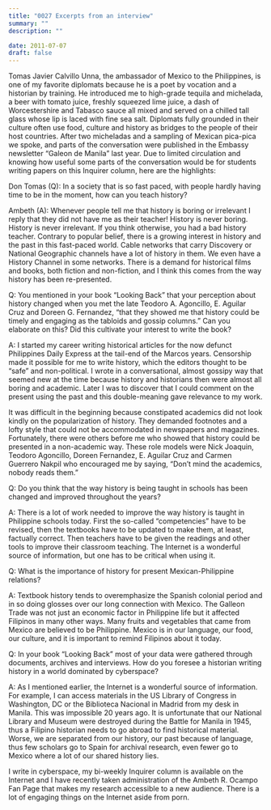 ```yaml
---
title: "0027 Excerpts from an interview"
summary: ""
description: ""

date: 2011-07-07
draft: false
---
```


Tomas Javier Calvillo Unna, the ambassador of Mexico to the Philippines, is one of my favorite diplomats because he is a poet by vocation and a  historian by training. He introduced me to high-grade tequila and michelada, a beer with tomato juice, freshly squeezed lime juice, a dash of Worcestershire and Tabasco sauce all mixed and served on a chilled tall glass whose lip is laced with fine sea salt. Diplomats fully grounded in their culture often use food, culture and history  as bridges to the people of their host countries. After two micheladas  and a sampling of Mexican pica-pica we spoke, and parts of the   conversation were published in the Embassy newsletter “Galeon de Manila” last year. Due to limited circulation and knowing how useful some parts of the conversation would be for students writing papers on this Inquirer column, here are the highlights:

Don Tomas (Q): In a society that is so fast paced, with people hardly having time to be in the moment, how can you teach history?

Ambeth (A): Whenever people tell me that history is boring or irrelevant I reply that they did not have me as their teacher! History is never boring. History is never irrelevant. If you think otherwise, you had a bad history teacher. Contrary to popular belief, there is a growing interest in history and the past in this fast-paced world. Cable networks that carry Discovery or National Geographic channels have a lot of history in them. We even have a History Channel in some networks. There is a demand for historical films and books, both fiction and non-fiction, and I think this comes from the way history has been re-presented.

Q: You mentioned in your book “Looking Back” that your perception about history changed when you met the late Teodoro A. Agoncillo, E. Aguilar Cruz and Doreen G. Fernandez, “that they showed me that history could be timely and engaging as the tabloids and gossip columns.” Can you elaborate on this? Did this cultivate your interest to write the book?

A: I started my career writing historical articles for the now defunct Philippines Daily Express at the tail-end of the Marcos years. Censorship made it possible for me to write history, which the editors thought to be “safe” and non-political. I wrote in a conversational, almost gossipy way that seemed new at the time because history and   historians then were almost all boring and academic. Later I was to discover that I could comment on the present using the past and this double-meaning gave relevance to my work.

It was difficult in the beginning because constipated academics did not look kindly on the popularization of history. They demanded footnotes  and a lofty style that could not be accommodated in newspapers and  magazines. Fortunately, there were others before me who showed that history could be presented in a non-academic way. These role models were Nick Joaquin, Teodoro Agoncillo, Doreen Fernandez, E. Aguilar Cruz and Carmen Guerrero Nakpil who encouraged me by saying, “Don’t mind the academics, nobody reads them.”

Q: Do you think that the way history is being taught in schools has been changed and improved throughout the years?

A: There is a lot of work needed to improve the way history is taught in Philippine schools today. First the so-called “competencies” have to be revised, then the textbooks have to be updated to make them, at least, factually correct. Then teachers have to be given the readings and other tools to improve their classroom teaching. The Internet is a wonderful source of information, but one has to be critical when using it.

Q: What is the importance of history for present Mexican-Philippine relations?

A: Textbook history tends to overemphasize the Spanish colonial period and in so doing glosses over our long connection with Mexico. The  Galleon Trade was not just an economic factor in Philippine life but it affected Filipinos in many other ways. Many fruits and vegetables that came from Mexico are believed to be Philippine. Mexico is in our language, our food, our culture, and it is important to remind Filipinos about it today.

Q: In your book “Looking Back” most of your data were gathered through documents, archives and interviews. How do you foresee a historian  writing history in a world dominated by cyberspace?

A: As I mentioned earlier, the Internet is a wonderful source of  information. For example, I can access materials in the US Library of Congress in Washington, DC or the Biblioteca Nacional in Madrid from my desk in Manila. This was impossible 20 years ago. It is unfortunate that our National Library and Museum were destroyed during the Battle for Manila in 1945, thus a Filipino historian needs to go abroad to find historical material. Worse, we are separated from our history,  our past because of language, thus few scholars go to Spain for archival research, even fewer go to Mexico where a lot of our shared history lies.

I write in cyberspace, my bi-weekly Inquirer column is available on  the Internet and I have recently taken administration of the Ambeth R. Ocampo Fan Page that makes my research accessible to a new audience. There is a lot of engaging things on the Internet aside from porn.
